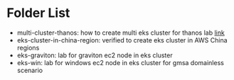 # Folder List
- multi-cluster-thanos: how to create multi eks cluster for thanos lab [link](https://panlm.github.io/EKS/solutions/monitor/POC-prometheus-ha-architect-with-thanos/)
- eks-cluster-in-china-region: verified to create eks cluster in AWS China regions
- eks-graviton: lab for graviton ec2 node in eks cluster
- eks-win: lab for windows ec2 node in eks cluster for gmsa domainless scenario

